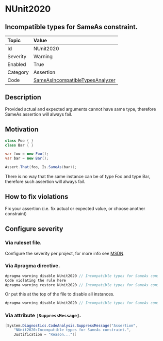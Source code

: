 # NUnit2020
## Incompatible types for SameAs constraint.

| Topic    | Value
| :--      | :--
| Id       | NUnit2020
| Severity | Warning
| Enabled  | True
| Category | Assertion
| Code     | [SameAsIncompatibleTypesAnalyzer](https://github.com/nunit/nunit.analyzers/blob/0.2.0/src/nunit.analyzers/SameAsIncompatibleTypes/SameAsIncompatibleTypesAnalyzer.cs)


## Description

Provided actual and expected arguments cannot have same type, therefore SameAs assertion will always fail.

## Motivation

```csharp
class Foo { }
class Bar { }

var foo = new Foo();
var bar = new Bar();

Assert.That(foo, Is.SameAs(bar));
```

There is no way that the same instance can be of type Foo and type Bar, therefore such assertion will always fail.

## How to fix violations

Fix your assertion (i.e. fix actual or expected value, or choose another constraint)

<!-- start generated config severity -->
## Configure severity

### Via ruleset file.

Configure the severity per project, for more info see [MSDN](https://msdn.microsoft.com/en-us/library/dd264949.aspx).

### Via #pragma directive.
```C#
#pragma warning disable NUnit2020 // Incompatible types for SameAs constraint.
Code violating the rule here
#pragma warning restore NUnit2020 // Incompatible types for SameAs constraint.
```

Or put this at the top of the file to disable all instances.
```C#
#pragma warning disable NUnit2020 // Incompatible types for SameAs constraint.
```

### Via attribute `[SuppressMessage]`.

```C#
[System.Diagnostics.CodeAnalysis.SuppressMessage("Assertion", 
    "NUnit2020:Incompatible types for SameAs constraint.",
    Justification = "Reason...")]
```
<!-- end generated config severity -->
